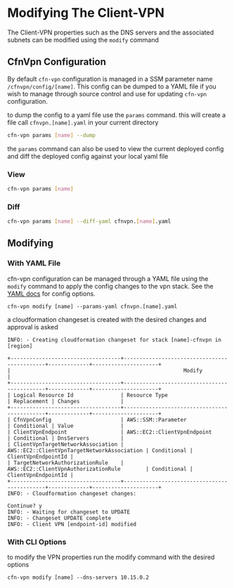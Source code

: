 # Modifying The Client-VPN

The Client-VPN properties such as the DNS servers and the associated subnets can be modified using the `modify` command


## CfnVpn Configuration

By default `cfn-vpn` configuration is managed in a SSM parameter name `/cfnvpn/config/[name]`. This config can be dumped to a YAML file if you wish to manage through source control and use for updating `cfn-vpn` configuration.

to dump the config to a yaml file use the `params` command. this will create a file call `cfnvpn.[name].yaml` in your current directory

```sh
cfn-vpn params [name] --dump
```

the `params` command can also be used to view the current deployed config and diff the deployed config against your local yaml file

### View

```sh
cfn-vpn params [name]
```

### Diff

```sh
cfn-vpn params [name] --diff-yaml cfnvpn.[name].yaml
```

## Modifying

### With YAML File

cfn-vpn configuration can be managed through a YAML file using the `modify` command to apply the config changes to the vpn stack. See the [YAML docs](yaml-config.md) for config options.

```
cfn-vpn modify [name] --params-yaml cfnvpn.[name].yaml
```

a cloudformation changeset is created with the desired changes and approval is asked

```
INFO: - Creating cloudformation changeset for stack [name]-cfnvpn in [region]

+-----------------------------------+---------------------------------------------+-------------+---------------------+
|                                                       Modify                                                        |
+-----------------------------------+---------------------------------------------+-------------+---------------------+
| Logical Resource Id               | Resource Type                               | Replacement | Changes             |
+-----------------------------------+---------------------------------------------+-------------+---------------------+
| CfnVpnConfig                      | AWS::SSM::Parameter                         | Conditional | Value               |
| ClientVpnEndpoint                 | AWS::EC2::ClientVpnEndpoint                 | Conditional | DnsServers          |
| ClientVpnTargetNetworkAssociation | AWS::EC2::ClientVpnTargetNetworkAssociation | Conditional | ClientVpnEndpointId |
| TargetNetworkAuthorizationRule    | AWS::EC2::ClientVpnAuthorizationRule        | Conditional | ClientVpnEndpointId |
+-----------------------------------+---------------------------------------------+-------------+---------------------+
INFO: - Cloudformation changeset changes:

Continue? y
INFO: - Waiting for changeset to UPDATE
INFO: - Changeset UPDATE complete
INFO: - Client VPN [endpoint-id] modified
```

### With CLI Options

to modify the VPN properties run the modify command with the desired options

```
cfn-vpn modify [name] --dns-servers 10.15.0.2
```
